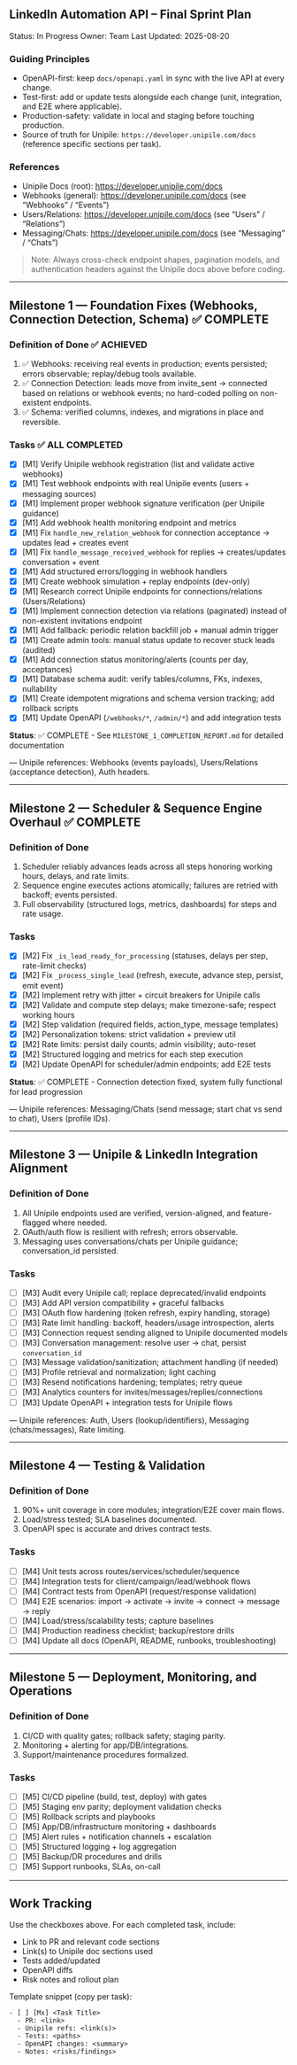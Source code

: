 ## LinkedIn Automation API – Final Sprint Plan

Status: In Progress
Owner: Team
Last Updated: 2025-08-20

### Guiding Principles
- OpenAPI-first: keep `docs/openapi.yaml` in sync with the live API at every change.
- Test-first: add or update tests alongside each change (unit, integration, and E2E where applicable).
- Production-safety: validate in local and staging before touching production.
- Source of truth for Unipile: `https://developer.unipile.com/docs` (reference specific sections per task).

### References
- Unipile Docs (root): https://developer.unipile.com/docs
- Webhooks (general): https://developer.unipile.com/docs (see “Webhooks” / “Events”)
- Users/Relations: https://developer.unipile.com/docs (see “Users” / “Relations”)
- Messaging/Chats: https://developer.unipile.com/docs (see “Messaging” / “Chats”)

> Note: Always cross-check endpoint shapes, pagination models, and authentication headers against the Unipile docs above before coding.

---

## Milestone 1 — Foundation Fixes (Webhooks, Connection Detection, Schema) ✅ COMPLETE

### Definition of Done ✅ ACHIEVED
1) ✅ Webhooks: receiving real events in production; events persisted; errors observable; replay/debug tools available.
2) ✅ Connection Detection: leads move from invite_sent → connected based on relations or webhook events; no hard-coded polling on non-existent endpoints.
3) ✅ Schema: verified columns, indexes, and migrations in place and reversible.

### Tasks ✅ ALL COMPLETED
- [x] [M1] Verify Unipile webhook registration (list and validate active webhooks)
- [x] [M1] Test webhook endpoints with real Unipile events (users + messaging sources)
- [x] [M1] Implement proper webhook signature verification (per Unipile guidance)
- [x] [M1] Add webhook health monitoring endpoint and metrics
- [x] [M1] Fix `handle_new_relation_webhook` for connection acceptance → updates lead + creates event
- [x] [M1] Fix `handle_message_received_webhook` for replies → creates/updates conversation + event
- [x] [M1] Add structured errors/logging in webhook handlers
- [x] [M1] Create webhook simulation + replay endpoints (dev-only)
- [x] [M1] Research correct Unipile endpoints for connections/relations (Users/Relations)
- [x] [M1] Implement connection detection via relations (paginated) instead of non-existent invitations endpoint
- [x] [M1] Add fallback: periodic relation backfill job + manual admin trigger
- [x] [M1] Create admin tools: manual status update to recover stuck leads (audited)
- [x] [M1] Add connection status monitoring/alerts (counts per day, acceptances)
- [x] [M1] Database schema audit: verify tables/columns, FKs, indexes, nullability
- [x] [M1] Create idempotent migrations and schema version tracking; add rollback scripts
- [x] [M1] Update OpenAPI (`/webhooks/*`, `/admin/*`) and add integration tests

**Status**: ✅ COMPLETE - See `MILESTONE_1_COMPLETION_REPORT.md` for detailed documentation

— Unipile references: Webhooks (events payloads), Users/Relations (acceptance detection), Auth headers.

---

## Milestone 2 — Scheduler & Sequence Engine Overhaul ✅ COMPLETE

### Definition of Done
1) Scheduler reliably advances leads across all steps honoring working hours, delays, and rate limits.
2) Sequence engine executes actions atomically; failures are retried with backoff; events persisted.
3) Full observability (structured logs, metrics, dashboards) for steps and rate usage.

### Tasks
- [x] [M2] Fix `_is_lead_ready_for_processing` (statuses, delays per step, rate-limit checks)
- [x] [M2] Fix `_process_single_lead` (refresh, execute, advance step, persist, emit event)
- [x] [M2] Implement retry with jitter + circuit breakers for Unipile calls
- [x] [M2] Validate and compute step delays; make timezone-safe; respect working hours
- [x] [M2] Step validation (required fields, action_type, message templates)
- [x] [M2] Personalization tokens: strict validation + preview util
- [x] [M2] Rate limits: persist daily counts; admin visibility; auto-reset
- [x] [M2] Structured logging and metrics for each step execution
- [x] [M2] Update OpenAPI for scheduler/admin endpoints; add E2E tests

**Status**: ✅ COMPLETE - Connection detection fixed, system fully functional for lead progression

— Unipile references: Messaging/Chats (send message; start chat vs send to chat), Users (profile IDs).

---

## Milestone 3 — Unipile & LinkedIn Integration Alignment

### Definition of Done
1) All Unipile endpoints used are verified, version-aligned, and feature-flagged where needed.
2) OAuth/auth flow is resilient with refresh; errors observable.
3) Messaging uses conversations/chats per Unipile guidance; conversation_id persisted.

### Tasks
- [ ] [M3] Audit every Unipile call; replace deprecated/invalid endpoints
- [ ] [M3] Add API version compatibility + graceful fallbacks
- [ ] [M3] OAuth flow hardening (token refresh, expiry handling, storage)
- [ ] [M3] Rate limit handling: backoff, headers/usage introspection, alerts
- [ ] [M3] Connection request sending aligned to Unipile documented models
- [ ] [M3] Conversation management: resolve user → chat, persist `conversation_id`
- [ ] [M3] Message validation/sanitization; attachment handling (if needed)
- [ ] [M3] Profile retrieval and normalization; light caching
- [ ] [M3] Resend notifications hardening; templates; retry queue
- [ ] [M3] Analytics counters for invites/messages/replies/connections
- [ ] [M3] Update OpenAPI + integration tests for Unipile flows

— Unipile references: Auth, Users (lookup/identifiers), Messaging (chats/messages), Rate limiting.

---

## Milestone 4 — Testing & Validation

### Definition of Done
1) 90%+ unit coverage in core modules; integration/E2E cover main flows.
2) Load/stress tested; SLA baselines documented.
3) OpenAPI spec is accurate and drives contract tests.

### Tasks
- [ ] [M4] Unit tests across routes/services/scheduler/sequence
- [ ] [M4] Integration tests for client/campaign/lead/webhook flows
- [ ] [M4] Contract tests from OpenAPI (request/response validation)
- [ ] [M4] E2E scenarios: import → activate → invite → connect → message → reply
- [ ] [M4] Load/stress/scalability tests; capture baselines
- [ ] [M4] Production readiness checklist; backup/restore drills
- [ ] [M4] Update all docs (OpenAPI, README, runbooks, troubleshooting)

---

## Milestone 5 — Deployment, Monitoring, and Operations

### Definition of Done
1) CI/CD with quality gates; rollback safety; staging parity.
2) Monitoring + alerting for app/DB/integrations.
3) Support/maintenance procedures formalized.

### Tasks
- [ ] [M5] CI/CD pipeline (build, test, deploy) with gates
- [ ] [M5] Staging env parity; deployment validation checks
- [ ] [M5] Rollback scripts and playbooks
- [ ] [M5] App/DB/infrastructure monitoring + dashboards
- [ ] [M5] Alert rules + notification channels + escalation
- [ ] [M5] Structured logging + log aggregation
- [ ] [M5] Backup/DR procedures and drills
- [ ] [M5] Support runbooks, SLAs, on-call

---

## Work Tracking

Use the checkboxes above. For each completed task, include:
- Link to PR and relevant code sections
- Link(s) to Unipile doc sections used
- Tests added/updated
- OpenAPI diffs
- Risk notes and rollout plan

Template snippet (copy per task):

```
- [ ] [Mx] <Task Title>
  - PR: <link>
  - Unipile refs: <link(s)>
  - Tests: <paths>
  - OpenAPI changes: <summary>
  - Notes: <risks/findings>
```


